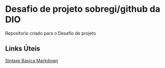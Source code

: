 # Desafio  de projeto sobregi/github da DIO
Repositorio criado para o Desafio de projeto
## Links Úteis
[Sintaxe Basica Markdown](https://www.markdownguide.org/basic-syntax/)
